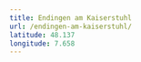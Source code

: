 ```yaml
---
title: Endingen am Kaiserstuhl
url: /endingen-am-kaiserstuhl/
latitude: 48.137
longitude: 7.658
---
```

